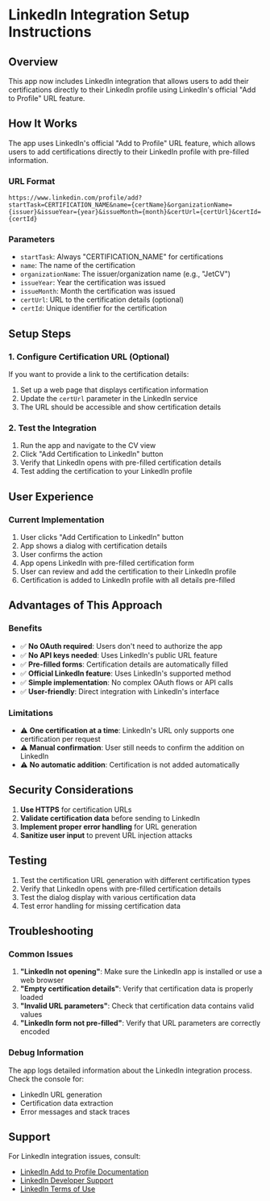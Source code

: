 # LinkedIn Integration Setup Instructions

## Overview
This app now includes LinkedIn integration that allows users to add their certifications directly to their LinkedIn profile using LinkedIn's official "Add to Profile" URL feature.

## How It Works

The app uses LinkedIn's official "Add to Profile" URL feature, which allows users to add certifications directly to their LinkedIn profile with pre-filled information.

### URL Format
```
https://www.linkedin.com/profile/add?startTask=CERTIFICATION_NAME&name={certName}&organizationName={issuer}&issueYear={year}&issueMonth={month}&certUrl={certUrl}&certId={certId}
```

### Parameters
- `startTask`: Always "CERTIFICATION_NAME" for certifications
- `name`: The name of the certification
- `organizationName`: The issuer/organization name (e.g., "JetCV")
- `issueYear`: Year the certification was issued
- `issueMonth`: Month the certification was issued
- `certUrl`: URL to the certification details (optional)
- `certId`: Unique identifier for the certification

## Setup Steps

### 1. Configure Certification URL (Optional)
If you want to provide a link to the certification details:
1. Set up a web page that displays certification information
2. Update the `certUrl` parameter in the LinkedIn service
3. The URL should be accessible and show certification details

### 2. Test the Integration
1. Run the app and navigate to the CV view
2. Click "Add Certification to LinkedIn" button
3. Verify that LinkedIn opens with pre-filled certification details
4. Test adding the certification to your LinkedIn profile

## User Experience

### Current Implementation
1. User clicks "Add Certification to LinkedIn" button
2. App shows a dialog with certification details
3. User confirms the action
4. App opens LinkedIn with pre-filled certification form
5. User can review and add the certification to their LinkedIn profile
6. Certification is added to LinkedIn profile with all details pre-filled

## Advantages of This Approach

### Benefits
- ✅ **No OAuth required**: Users don't need to authorize the app
- ✅ **No API keys needed**: Uses LinkedIn's public URL feature
- ✅ **Pre-filled forms**: Certification details are automatically filled
- ✅ **Official LinkedIn feature**: Uses LinkedIn's supported method
- ✅ **Simple implementation**: No complex OAuth flows or API calls
- ✅ **User-friendly**: Direct integration with LinkedIn's interface

### Limitations
- ⚠️ **One certification at a time**: LinkedIn's URL only supports one certification per request
- ⚠️ **Manual confirmation**: User still needs to confirm the addition on LinkedIn
- ⚠️ **No automatic addition**: Certification is not added automatically

## Security Considerations
1. **Use HTTPS** for certification URLs
2. **Validate certification data** before sending to LinkedIn
3. **Implement proper error handling** for URL generation
4. **Sanitize user input** to prevent URL injection attacks

## Testing
1. Test the certification URL generation with different certification types
2. Verify that LinkedIn opens with pre-filled certification details
3. Test the dialog display with various certification data
4. Test error handling for missing certification data

## Troubleshooting

### Common Issues
1. **"LinkedIn not opening"**: Make sure the LinkedIn app is installed or use a web browser
2. **"Empty certification details"**: Verify that certification data is properly loaded
3. **"Invalid URL parameters"**: Check that certification data contains valid values
4. **"LinkedIn form not pre-filled"**: Verify that URL parameters are correctly encoded

### Debug Information
The app logs detailed information about the LinkedIn integration process. Check the console for:
- LinkedIn URL generation
- Certification data extraction
- Error messages and stack traces

## Support
For LinkedIn integration issues, consult:
- [LinkedIn Add to Profile Documentation](https://docs.microsoft.com/en-us/linkedin/shared/integrations/people/profile-edit-api/)
- [LinkedIn Developer Support](https://www.linkedin.com/help/linkedin/answer/a1344633)
- [LinkedIn Terms of Use](https://www.linkedin.com/legal/api-terms-of-use)
